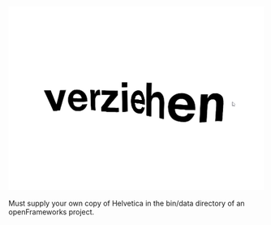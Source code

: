 ![](verziehen.gif)

Must supply your own copy of Helvetica in the bin/data directory of an openFrameworks project.
